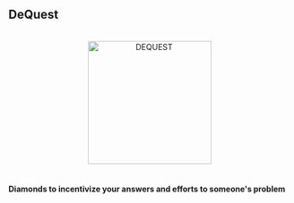 <h2>DeQuest</h2>
<br/>
<div align="center">
<img src="https://user-images.githubusercontent.com/42074753/156902802-02cd16f0-af52-4d9d-8fec-e338aff13f98.svg" width="220" alt="DEQUEST" />
</div>
<br/>

<h4>Diamonds to incentivize your answers and efforts to someone's problem</h4>
